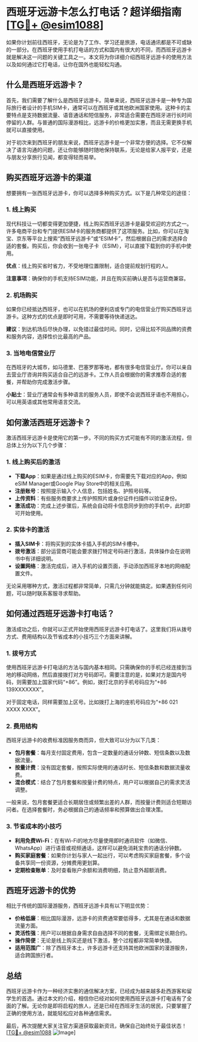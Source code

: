 # 西班牙远游卡怎么打电话？超详细指南[[TG💪+ @esim1088](https://t.me/s/esim1088)]

如果你计划前往西班牙，无论是为了工作、学习还是旅游，电话通讯都是不可或缺的一部分。在西班牙使用手机打电话的方式和国内有很大的不同，而西班牙远游卡就是解决这一问题的关键工具之一。本文将为你详细介绍西班牙远游卡的使用方法以及如何通过它打电话，让你在国外也能轻松沟通。

## 什么是西班牙远游卡？

首先，我们需要了解什么是西班牙远游卡。简单来说，西班牙远游卡是一种专为国际旅行者设计的手机SIM卡，通常可以在西班牙或其他欧洲国家使用。这种卡的主要特点是支持数据流量、语音通话和短信服务，非常适合需要在西班牙进行长时间停留的人群。与普通的国际漫游相比，远游卡的价格更加实惠，而且无需更换手机就可以直接使用。

对于初次来到西班牙的朋友来说，西班牙远游卡是一个非常方便的选择。它不仅解决了语言沟通的问题，还让你能够随时随地保持联系，无论是给家人报平安，还是与朋友分享旅行见闻，都变得轻而易举。

## 购买西班牙远游卡的渠道

想要拥有一张西班牙远游卡，你可以选择多种购买方式。以下是几种常见的途径：

### 1. **线上购买**
   现代科技让一切都变得更加便捷，线上购买西班牙远游卡是最受欢迎的方式之一。许多电商平台和专门提供ESIM卡的服务商都提供了这项服务。比如，你可以在淘宝、京东等平台上搜索“西班牙远游卡”或“ESIM卡”，然后根据自己的需求选择合适的套餐。购买后，你会收到一张电子卡（ESIM），可以直接下载到你的手机中使用。

   **优点**：线上购买省时省力，不受地理位置限制，适合提前规划行程的人。
   
   **注意事项**：确保你的手机支持ESIM功能，并且在购买前确认是否与运营商兼容。

### 2. **机场购买**
   如果你已经抵达西班牙，也可以在机场的便利店或专门的电信营业厅购买西班牙远游卡。这种方式的优点是即时可用，不需要等待快递送达。

   **建议**：到达机场后尽快办理，以免错过最佳时间。同时，记得比较不同品牌的资费和服务内容，选择性价比最高的产品。

### 3. **当地电信营业厅**
   在西班牙的大城市，如马德里、巴塞罗那等地，都有很多电信营业厅。你可以亲自去营业厅咨询并购买适合自己的远游卡。工作人员会根据你的需求推荐合适的套餐，并帮助你完成激活步骤。

   **小贴士**：营业厅通常会有多种语言的服务人员，即使不会说西班牙语也不用担心，可以用英语或其他常用语言交流。

## 如何激活西班牙远游卡？

激活西班牙远游卡是使用它的第一步。不同的购买方式可能有不同的激活流程，但总体上分为以下几个步骤：

### 1. **线上购买后的激活**
   - **下载App**：如果是通过线上购买的ESIM卡，你需要先下载对应的App，例如eSIM Manager或Google Play Store中的相关应用。
   - **注册账号**：按照提示输入个人信息，包括姓名、护照号码等。
   - **上传资料**：有些服务商要求上传护照照片或身份证件扫描件以验证身份。
   - **激活成功**：完成上述步骤后，系统会自动将卡信息同步到你的手机中，此时即可开始使用。

### 2. **实体卡的激活**
   - **插入SIM卡**：将购买到的实体卡插入手机的SIM卡槽中。
   - **拨号激活**：部分运营商可能会要求拨打特定号码进行激活，具体操作会在说明书中有详细说明。
   - **设置网络**：激活完成后，进入手机的设置页面，手动添加西班牙本地的网络配置文件。

无论采用哪种方式，激活过程都非常简单，只需几分钟就能搞定。如果遇到任何问题，可以随时联系客服寻求帮助。

## 如何通过西班牙远游卡打电话？

激活成功之后，你就可以正式开始使用西班牙远游卡打电话了。这里我们将从拨号方式、费用结构以及节省成本的小技巧三个方面来讲解。

### 1. **拨号方式**
   使用西班牙远游卡打电话的方法与国内基本相同。只需确保你的手机已经连接到当地的移动网络，然后直接拨打对方号码即可。需要注意的是，如果对方是国内号码，则需要加上国家代码“+86”。例如，拨打北京的手机号码应为“+86 139XXXXXXX”。

   对于固定电话，同样需要加上区号。比如拨打上海的座机号码应为“+86 021 XXXX XXXX”。

### 2. **费用结构**
   西班牙远游卡的收费标准因服务商而异，但大致可以分为以下几类：
   - **包月套餐**：每月支付固定费用，包含一定数量的通话分钟数、短信条数以及数据流量。
   - **按量计费**：没有固定套餐，按照实际使用的通话时长、短信条数和数据流量收费。
   - **混合模式**：结合了包月套餐和按量计费的特点，用户可以根据自己的需求灵活调整。

   一般来说，包月套餐更适合长期居住或频繁出差的人群，而按量计费则适合短期访问者。在选择套餐时，务必根据自己的通话频率和预算做出合理决策。

### 3. **节省成本的小技巧**
   - **利用免费Wi-Fi**：在有Wi-Fi的地方尽量使用即时通讯软件（如微信、WhatsApp）进行语音或视频通话，这样可以避免消耗宝贵的通话分钟数。
   - **购买家庭套餐**：如果你计划与家人一起出行，可以考虑购买家庭套餐，多个设备共享同一份资源，分摊费用更划算。
   - **定期检查账单**：及时查看账户余额和消费明细，防止意外超额消费。

## 西班牙远游卡的优势

相比于传统的国际漫游服务，西班牙远游卡具有以下明显优势：

- **价格低廉**：相比国际漫游，远游卡的资费通常要低得多，尤其是在通话和数据流量方面。
- **灵活性强**：用户可以根据自身需求自由选择不同的套餐，无需绑定长期合约。
- **操作简便**：无论是线上购买还是线下激活，整个过程都非常简单快捷。
- **适用范围广**：除了西班牙本土，许多远游卡还支持其他欧洲国家的漫游服务，适合跨国旅行者。

## 总结

西班牙远游卡作为一种经济实惠的通信解决方案，已经成为越来越多赴西游客和留学生的首选。通过本文的介绍，相信你已经对如何使用西班牙远游卡打电话有了全面的了解。无论你是即将启程的旅人，还是已经在西班牙生活的居民，只要掌握了正确的使用方法，就能轻松应对各种通信需求。

最后，再次提醒大家关注官方渠道获取最新资讯，确保自己始终处于最佳状态！[[TG💪+ @esim1088](https://t.me/s/esim1088) ![Image](https://i.postimg.cc/4NQfJmqS/Snipaste-2025-05-13-00-14-12.png)]